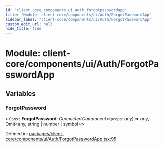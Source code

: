 ```yaml
---
id: "client_core_components_ui_auth_forgotpasswordapp"
title: "Module: client-core/components/ui/Auth/ForgotPasswordApp"
sidebar_label: "client-core/components/ui/Auth/ForgotPasswordApp"
custom_edit_url: null
hide_title: true
---
```


# Module: client-core/components/ui/Auth/ForgotPasswordApp

## Variables

### ForgotPassword

• `Const` **ForgotPassword**: *ConnectedComponent*<(`props`: *any*) => *any*, Omit<any, string \| number \| symbol\>\>

Defined in: [packages/client-core/components/ui/Auth/ForgotPasswordApp.tsx:95](https://github.com/xr3ngine/xr3ngine/blob/5a0f83ed8/packages/client-core/components/ui/Auth/ForgotPasswordApp.tsx#L95)

